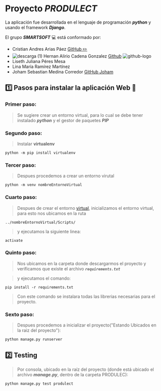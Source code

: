 # Proyecto ***PRODULECT***
La aplicación fue desarrollada en el lenguaje de programación ***python*** y usando el framework ***Django***.

El grupo ***SMARTSOFT***  :computer: está conformado por:

* Cristian Andres Arias Páez [GitHub :pencil2:](https://github.com/AriasPaez/)  
* ![descarga (1)](https://user-images.githubusercontent.com/58449699/74971387-02a65b00-53ee-11ea-949e-318dd77a4f66.png) Hernan Alirio Cadena Gonzalez [Github](https://github.com/hernanChain/) ![github-logo](https://user-images.githubusercontent.com/58449699/74889717-dd630f80-534f-11ea-855c-a117c0a2f547.png)
* Liseth Juliana Péres Mesa
* Lina María Ramírez Martínez
* Joham Sebastian Medina Corredor [GitHub Joham](https://github.com/JohamSMC/)

## :one: Pasos para instalar la aplicación Web :page_facing_up:

### Primer paso:
> Se sugiere crear un entorno virtual, para lo cual se debe tener instalado ***python*** y el gestor de paquetes ***PIP***

### Segundo paso:
> Instalar **virtualenv**

```
python -m pip install virtualenv
```

### Tercer paso:
> Despues procedemos a crear un entorno virutal

```
python -m venv nombreEntornoVirtual
```

### Cuarto paso:
> Despues de crear el entorno [virtual](###Tercer), inicializamos el entorno virtual, para esto nos ubicamos
> en la ruta 

 ``../nombreEntornoVirtual/Scripts/``

>y ejecutamos la siguiente linea:

```
activate
```

### Quinto paso:
> Nos ubicamos en la carpeta donde descargarmos el proyecto y verificamos que existe el archivo
***``requirements.txt``***

> y ejecutamos el comando:

```
pip install -r requirements.txt
```

> Con este comando se instalara todas las librerias necesarias para el proyecto.

### Sexto paso:
> Despues procedemos a inicializar el proyecto("Estando Ubicados en la raiz del proyecto"):

```
python manage.py runserver
```

## :two: Testing
> Por consola, ubicado en la raíz del proyecto (donde está ubicado el archivo ***manage.py***, dentro de la carpeta PRODULEC):

```
python manage.py test produlect
```


